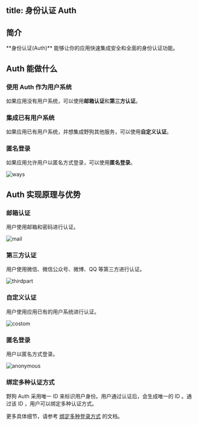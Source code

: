 
title: 身份认证 Auth
---
<h2 id='简介' class="article-heading top-heading">简介</h2>
**身份认证(Auth)** 能够让你的应用快速集成安全和全面的身份认证功能。


## Auth 能做什么

### 使用 Auth 作为用户系统
如果应用没有用户系统，可以使用**邮箱认证**和**第三方认证**。

### 集成已有用户系统
如果应用已有用户系统，并想集成野狗其他服务，可以使用**自定义认证**。

### 匿名登录
如果应用允许用户以匿名方式登录，可以使用**匿名登录**。


<img src="/images/manyway.png" alt="ways" >


## Auth 实现原理与优势

### 邮箱认证

用户使用邮箱和密码进行认证。

<img src="/images/mail.jpg" alt="mail" >



### 第三方认证 

用户使用微信、微信公众号、微博、QQ 等第三方进行认证。

<img src="/images/thirdpart.jpg" alt="thirdpart" >



### 自定义认证

用户使用应用已有的用户系统进行认证。

<img src="/images/custom.jpg" alt="costom">



### 匿名登录

用户以匿名方式登录。

<img src="/images/anonymous.jpg" alt="anonymous" >



### 绑定多种认证方式

野狗 Auth 采用唯一 ID 来标识用户身份。用户通过认证后，会生成唯一的 ID 。通过该 ID ，用户可以绑定多种认证方式。

更多具体细节，请参考 [绑定多种登录方式](/guide/auth/web/link.html) 的文档。









